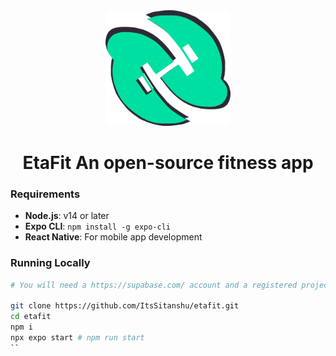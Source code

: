 <div align="center">
  <img src=".github/logo.png" alt="EtaFit Logo" width="200" />
</div>

<h1 align="center">EtaFit  An open-source fitness app</h1>


### Requirements

- **Node.js**: v14 or later
- **Expo CLI**: `npm install -g expo-cli`
- **React Native**: For mobile app development

### Running Locally

```bash
# You will need a https://supabase.com/ account and a registered project to run the server side code

git clone https://github.com/ItsSitanshu/etafit.git
cd etafit
npm i
npx expo start # npm run start
``